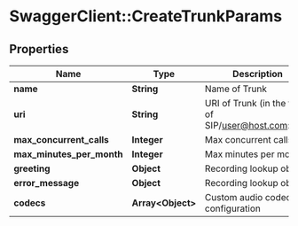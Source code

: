 # SwaggerClient::CreateTrunkParams

## Properties
Name | Type | Description | Notes
------------ | ------------- | ------------- | -------------
**name** | **String** | Name of Trunk | [optional] 
**uri** | **String** | URI of Trunk (in the form of SIP/user@host.com:port) | [optional] 
**max_concurrent_calls** | **Integer** | Max concurrent calls | [optional] 
**max_minutes_per_month** | **Integer** | Max minutes per month | [optional] 
**greeting** | **Object** | Recording lookup object | [optional] 
**error_message** | **Object** | Recording lookup object | [optional] 
**codecs** | **Array&lt;Object&gt;** | Custom audio codec configuration | [optional] 


